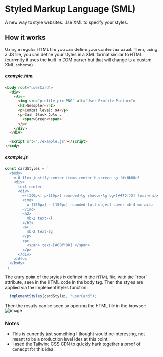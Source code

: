 # Styled Markup Language (SML)
A new way to style websites. Use XML to specify your styles.


## How it works

Using a regular HTML file you can define your content as usual. Then, using a JS file, you can define your styles in a XML format similar to HTML (currenlty it uses the built in DOM parser but that will change to a custom XML schema).

##### example.html
```html
<body root="userCard">
  <div>
    <div>
      <img src="profile_pic.PNG" alt="User Profile Picture">
      <h2>Seespler</h2>
      <p>Combat level: 94</p>
      <p>Cash Stack Color: 
        <span>Green</span>
      </p>
    </div>
  </div>

  <script src="./example.js"></script>
</body>
```
##### example.js
```js
const cardStyles = `
  <body>
    m-0 flex justify-center items-center h-screen bg-[#c8b68e]
    <div>
      text-center 
      <div>
        w-[300px] p-[20px] rounded-lg shadow-lg bg-[#473f35] text-white
        <img>
          w-[150px] h-[150px] rounded-full object-cover mb-4 mx-auto
        </img>
        <h2>
          mb-2 text-xl
        </h2>
        <p>
          mb-2 text-lg
        </p>
        <p>
          <span> text-[#00ff80] </span>
        </p>
      </div>
    </div>
  </body>
`;
```

The entry point of the styles is defined in the HTML file, with the "root" attribute, seen in the HTML code in the body tag. Then the styles are applied via the implementStyles function:

```js
  implementStyles(cardStyles, "userCard");
```

Then the results can be seen by opening the HTML file in the browser:
![image](https://github.com/Seth-Harlaar/SML/assets/92818054/96b5252c-9038-4c02-842e-c9c470499708)



### Notes
- This is currently just something I thought would be interesting, not meant to be a production level idea at this point.
- I used the Tailwind CSS CDN to quickly hack together a proof of conecpt for this idea.



